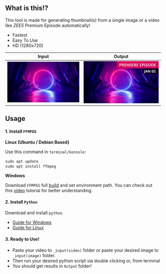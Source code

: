 ## What is this!?

This tool is made for generating thumbnail(s) from a single image or a video like *ZEE5* Premium Episode automatically!

* Fastest
* Easy To Use
* HD (1280x720)

| Input                                          | Output                                         |
| ---------------------------------------------- | ---------------------------------------------- |
| ![1713271107212](image/README/1713271107212.png) | ![1713271125483](image/README/1713271125483.png) |

## Usage

#### 1. Install `FFMPEG`

**Linux (Ubuntu / Debian Based)**

Use this command in `terminal/konsole`:

```
sudo apt update
sudo apt install ffmpeg
```

**Windows**

Download `FFMPEG` full [build](https://ffmpeg.org/download.html#build-windows) and set environment path. You can check out this [video](https://www.youtube.com/watch?v=DMEP82yrs5g) tutorial for better understanding.

#### 2. Install `Python`

Download and install `python`.

* [Guide for Windows](https://phoenixnap.com/kb/how-to-install-python-3-windows)
* [Guide for Linux](https://docs.python-guide.org/starting/install3/linux/)

#### 3. Ready to Use!

* Paste your video to `_input(video)` folder or paste your desired image to `_input(image)` folder.
* Then run your desired python script via double clicking or, from terminal
* You should get results in `Output` folder!
